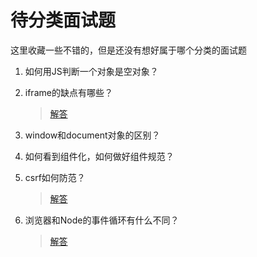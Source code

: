 
# 待分类面试题

这里收藏一些不错的，但是还没有想好属于哪个分类的面试题

 1. 如何用JS判断一个对象是空对象？
 
 2. iframe的缺点有哪些？
 
    > [解答](./002.iframe的缺点有哪些.md)
 
 3. window和document对象的区别？
 
 4. 如何看到组件化，如何做好组件规范？
 
 5. csrf如何防范？
 
    > [解答](./005.csrf如何防范.md)

 6. 浏览器和Node的事件循环有什么不同？
 
    > [解答](./006.浏览器和Node的事件循环有什么不同.md)
